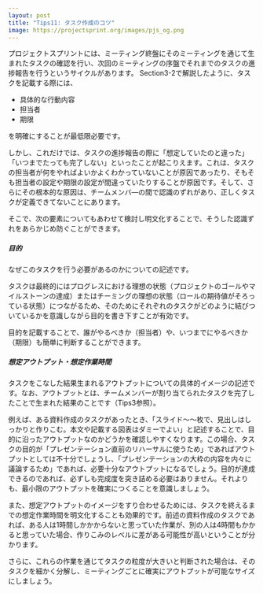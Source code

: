 ```yaml
---
layout: post
title: "Tips11: タスク作成のコツ"
image: https://projectsprint.org/images/pjs_og.png
---
```


プロジェクトスプリントには、ミーティング終盤にそのミーティングを通じて生まれたタスクの確認を行い、次回のミーティングの序盤でそれまでのタスクの進捗報告を行うというサイクルがあります。
Section3-2で解説したように、タスクを記載する際には、

  - 具体的な行動内容
  - 担当者
  - 期限

を明確にすることが最低限必要です。

しかし、これだけでは、タスクの進捗報告の際に「想定していたのと違った」「いつまでたっても完了しない」といったことが起こりえます。これは、タスクの担当者が何をやればよいかよくわかっていないことが原因であったり、そもそも担当者の設定や期限の設定が間違っていたりすることが原因です。そして、さらにその根本的な原因は、チームメンバ―の間で認識のずれがあり、正しくタスクが定義できてないことにあります。

そこで、次の要素についてもあわせて検討し明文化することで、そうした認識ずれをあらかじめ防ぐことができます。

##### 目的
なぜこのタスクを行う必要があるのかについての記述です。

タスクは最終的にはプログレスにおける理想の状態（プロジェクトのゴールやマイルストーンの達成）またはチーミングの理想の状態（ロールの期待値がそろっている状態）につながるため、そのためにそれぞれのタスクがどのように結びついているかを意識しながら目的を書き下すことが有効です。

目的を記載することで、誰がやるべきか（担当者）や、いつまでにやるべきか（期限）も簡単に判断することができます。

##### 想定アウトプット・想定作業時間
タスクをこなした結果生まれるアウトプットについての具体的イメージの記述です。なお、アウトプットとは、チームメンバーが割り当てられたタスクを完了したことで生まれた結果のことです（Tips3参照）。

例えば、ある資料作成のタスクがあったとき、「スライド～～枚で、見出しはしっかりと作りこむ。本文や記載する図表はダミーでよい」と記述することで、目的に沿ったアウトプットなのかどうかを確認しやすくなります。この場合、タスクの目的が「プレゼンテーション直前のリハーサルに使うため」であればアウトプットとしては不十分でしょうし、「プレゼンテーションの大枠の内容を内々に議論するため」であれば、必要十分なアウトプットになるでしょう。目的が達成できるのであれば、必ずしも完成度を突き詰める必要はありません。それよりも、最小限のアウトプットを確実につくることを意識しましょう。

また、想定アウトプットのイメージをすり合わせるためには、タスクを終えるまでの想定作業時間を明文化することも効果的です。前述の資料作成のタスクであれば、ある人は1時間しかかからないと思っていた作業が、別の人は4時間もかかると思っていた場合、作りこみのレベルに差がある可能性が高いということが分かります。

さらに、これらの作業を通じてタスクの粒度が大きいと判断された場合は、そのタスクを細かく分解し、ミーティングごとに確実にアウトプットが可能なサイズにしましょう。

